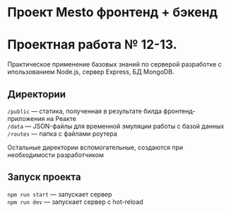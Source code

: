 # Проект Mesto фронтенд + бэкенд

# Проектная работа № 12-13. 

Практическое применение базовых знаний по серверой разработке с ипользованием Node.js, сервер Express, БД MongoDB.

## Директории

`/public` — статика, полученная в результате билда фронтенд-приложения на Реакте  
`/data` — JSON-файлы для временной эмуляции работы с базой данных  
`/routes` — папка с файлами роутера  
  
Остальные директории вспомогательные, создаются при необходимости разработчиком

## Запуск проекта

`npm run start` — запускает сервер   
`npm run dev` — запускает сервер с hot-reload
